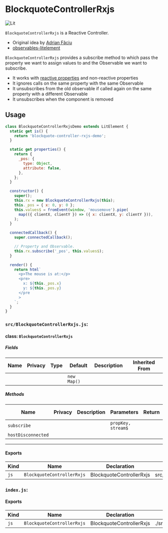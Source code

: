 # BlockquoteControllerRxjs

![Lit](https://img.shields.io/badge/lit-3.0.0-blue.svg)

`BlockquoteControllerRxjs` is a Reactive Controller.

- Original idea by [Adrian Fâciu](https://github.com/adrianfaciu/rx-lit)
- [observables-litelement](https://adrianfaciu.dev/posts/observables-litelement/)

`BlockquoteControllerRxjs` provides a subscribe method to which pass the property we want to
assign values to and the Observable we want to subscribe.

- It works with [reactive properties](https://lit.dev/docs/components/properties/) and non-reactive properties
- It ignores calls on the same property with the same Observable
- It unsubscribes from the old observable if called again on the same property with a different Observable
- It unsubscribes when the component is removed

## Usage

```js
class BlockquoteControllerRxjsDemo extends LitElement {
  static get is() {
    return 'blockquote-controller-rxjs-demo';
  }

  static get properties() {
    return {
      _pos: {
        type: Object,
        attribute: false,
      },
    };
  }

  constructor() {
    super();
    this.rx = new BlockquoteControllerRxjs(this);
    this._pos = { x: 0, y: 0 };
    this.values$ = fromEvent(window, 'mousemove').pipe(
      map(({ clientX, clientY }) => ({ x: clientX, y: clientY })),
    );
  }

  connectedCallback() {
    super.connectedCallback();

    // Property and Observable.
    this.rx.subscribe('_pos', this.values$);
  }

  render() {
    return html`
      <p>The mouse is at:</p>
      <pre>
        x: ${this._pos.x}
        y: ${this._pos.y}
      </pre
      >
    `;
  }
}
```


### `src/BlockquoteControllerRxjs.js`:

#### class: `BlockquoteControllerRxjs`

##### Fields

| Name | Privacy | Type | Default     | Description | Inherited From |
| ---- | ------- | ---- | ----------- | ----------- | -------------- |
|      |         |      | `new Map()` |             |                |

##### Methods

| Name               | Privacy | Description | Parameters         | Return | Inherited From |
| ------------------ | ------- | ----------- | ------------------ | ------ | -------------- |
| `subscribe`        |         |             | `propKey, stream$` |        |                |
| `hostDisconnected` |         |             |                    |        |                |

<hr/>

#### Exports

| Kind | Name                       | Declaration              | Module                          | Package |
| ---- | -------------------------- | ------------------------ | ------------------------------- | ------- |
| `js` | `BlockquoteControllerRxjs` | BlockquoteControllerRxjs | src/BlockquoteControllerRxjs.js |         |

### `index.js`:

#### Exports

| Kind | Name                       | Declaration              | Module                            | Package |
| ---- | -------------------------- | ------------------------ | --------------------------------- | ------- |
| `js` | `BlockquoteControllerRxjs` | BlockquoteControllerRxjs | ./src/BlockquoteControllerRxjs.js |         |
